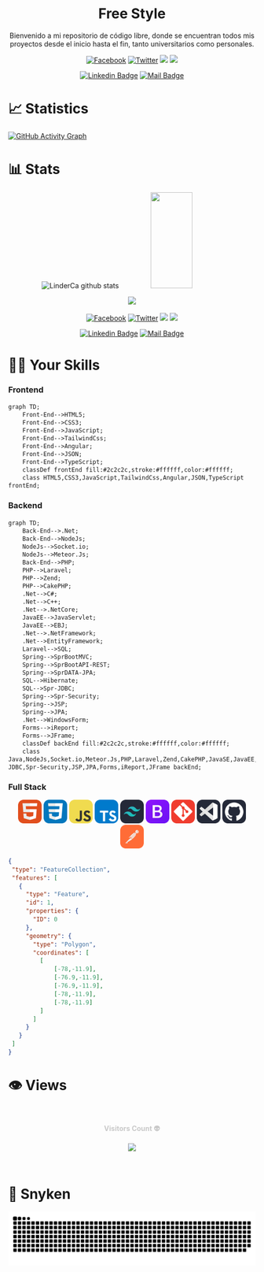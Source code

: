 <!-------------------------------------------------------------------------------------------->

<h1 align="center">Free Style</h1>
<p align="center">
Bienvenido a mi repositorio de código libre, donde se encuentran todos mis proyectos desde el inicio hasta el fin, tanto universitarios como personales.
  
<div align="center">
<a href="https://www.facebook.com/LinderCasasM" target="_blank"><img alt="Facebook" src="https://img.shields.io/badge/facebook-%232c2c2c.svg?&style=for-the-badge&logo=facebook&logoColor=ffffff"/></a>
<a href="https://x.com/home" target="_blank"><img alt="Twitter" src="https://img.shields.io/badge/twitter-%232c2c2c.svg?&style=for-the-badge&logo=twitter&logoColor=ffffff" /></a>  
<a href="https://www.tiktok.com/@lindercasas" target="_blank"><img src="https://img.shields.io/badge/TikTok-2c2c2c?style=for-the-badge&logo=tiktok&logoColor=ffffff" ></a>
<a href="https://www.instagram.com/casaslinder/" target="_blank"><img src="https://img.shields.io/badge/-Instagram-%232c2c2c?style=for-the-badge&logo=instagram&logoColor=ffffff"></a> 

[![Linkedin Badge](https://img.shields.io/badge/linkedin-%232c2c2c.svg?&style=for-the-badge&logo=linkedin&logoColor=ffffff)](https://www.linkedin.com/in/linder-casas-3820a0290/)
[![Mail Badge](https://img.shields.io/badge/email-2c2c2c?style=for-the-badge&logo=Gmail&logoColor=ffffff&link=mailto:lindercasas@gmail.com)](mailto:lindercasas@gmail.com)
</div>

<!-------------------------------------------------------------------------------------------->

# 📈 Statistics
[![GitHub Activity Graph](https://github-readme-activity-graph.vercel.app/graph?username=LinderCa&bg_color=2c2c2c&color=ffffff&line=6e6e6e&point=ffffff&area=true&hide_border=true)](https://github.com/ashutosh00710/github-readme-activity-graph)

<!-------------------------------------------------------------------------------------------->

# 📊 Stats
<div align="center">  
  <img width="49%" height="195px" src="https://github-readme-stats.vercel.app/api?username=LinderCa&show_icons=true&count_private=true&hide_border=true&title_color=ffffff&icon_color=6e6e6e&text_color=ffffff&bg_color=2c2c2c" alt="LinderCa github stats" /> 
  <img width="41%" height="195px" src="https://github-readme-stats.vercel.app/api/top-langs/?username=LinderCa&layout=compact&hide_border=true&title_color=ffffff&text_color=ffffff&bg_color=2c2c2c" />
</div>

<p align="center">
 <img src="https://github-readme-streak-stats.herokuapp.com?user=LinderCa&theme=tokyonight_duo&hide_border=true&background=2c2c2c&stroke=ffffff">
</p>

<div align="center">
<a href="https://www.facebook.com/LinderCasasM" target="_blank"><img alt="Facebook" src="https://img.shields.io/badge/facebook-%232c2c2c.svg?&style=for-the-badge&logo=facebook&logoColor=ffffff"/></a>
<a href="https://x.com/home" target="_blank"><img alt="Twitter" src="https://img.shields.io/badge/twitter-%232c2c2c.svg?&style=for-the-badge&logo=twitter&logoColor=ffffff" /></a>  
<a href="https://www.tiktok.com/@lindercasas" target="_blank"><img src="https://img.shields.io/badge/TikTok-2c2c2c?style=for-the-badge&logo=tiktok&logoColor=ffffff" ></a>
<a href="https://www.instagram.com/casaslinder/" target="_blank"><img src="https://img.shields.io/badge/-Instagram-%232c2c2c?style=for-the-badge&logo=instagram&logoColor=ffffff"></a> 

[![Linkedin Badge](https://img.shields.io/badge/linkedin-%232c2c2c.svg?&style=for-the-badge&logo=linkedin&logoColor=ffffff)](https://www.linkedin.com/in/linder-casas-3820a0290/)
[![Mail Badge](https://img.shields.io/badge/email-2c2c2c?style=for-the-badge&logo=Gmail&logoColor=ffffff&link=mailto:lindercasas@gmail.com)](mailto:lindercasas@gmail.com)
</div>

<!-------------------------------------------------------------------------------------------->

# 👨‍💻 Your Skills
### Frontend
```mermaid
graph TD;
    Front-End-->HTML5;
    Front-End-->CSS3;
    Front-End-->JavaScript;
    Front-End-->TailwindCss;
    Front-End-->Angular;
    Front-End-->JSON;
    Front-End-->TypeScript;
    classDef frontEnd fill:#2c2c2c,stroke:#ffffff,color:#ffffff;
    class HTML5,CSS3,JavaScript,TailwindCss,Angular,JSON,TypeScript frontEnd;
```


<!-------------------------------------------------------------------------------------------->
### Backend
```mermaid
graph TD;
    Back-End-->.Net;
    Back-End-->NodeJs;
    NodeJs-->Socket.io;
    NodeJs-->Meteor.Js;
    Back-End-->PHP;
    PHP-->Laravel;
    PHP-->Zend;
    PHP-->CakePHP;
    .Net-->C#;
    .Net-->C++;
    .Net-->.NetCore;
    JavaEE-->JavaServlet;
    JavaEE-->EBJ;
    .Net-->.NetFramework;
    .Net-->EntityFramework;
    Laravel-->SQL;
    Spring-->SprBootMVC;
    Spring-->SprBootAPI-REST;
    Spring-->SprDATA-JPA;
    SQL-->Hibernate;
    SQL-->Spr-JDBC;
    Spring-->Spr-Security;
    Spring-->JSP;
    Spring-->JPA;
    .Net-->WindowsForm;
    Forms-->iReport;
    Forms-->JFrame;
    classDef backEnd fill:#2c2c2c,stroke:#ffffff,color:#ffffff;
    class Java,NodeJs,Socket.io,Meteor.Js,PHP,Laravel,Zend,CakePHP,JavaSE,JavaEE,PureApplet,JavaServlet,EBJ,Spring,SQL,Hibernate,Spr-JDBC,Spr-Security,JSP,JPA,Forms,iReport,JFrame backEnd;

```
<!-------------------------------------------------------------------------------------------->

### Full Stack
<p align="center">
<img src="https://github.com/tandpfun/skill-icons/blob/main/icons/HTML.svg" width="48" title="HTML" style="background-color:#1c1c1c; color:#c9c9c9;"> 
<img src="https://github.com/tandpfun/skill-icons/blob/main/icons/CSS.svg" width="48" title="CSS" style="background-color:#1c1c1c; color:#c9c9c9;">   
<img src="https://github.com/tandpfun/skill-icons/blob/main/icons/JavaScript.svg" width="48"  title="Javascript" style="background-color:#1c1c1c; color:#c9c9c9;">   
<img src="https://github.com/tandpfun/skill-icons/blob/main/icons/TypeScript.svg" width="48" title="TypeScript" style="background-color:#1c1c1c; color:#c9c9c9;">    
<img src="https://github.com/tandpfun/skill-icons/blob/main/icons/TailwindCSS-Dark.svg" width="48" title="TailWindCss" style="background-color:#1c1c1c; color:#c9c9c9;">   
<img src="https://github.com/tandpfun/skill-icons/blob/main/icons/Bootstrap.svg" width="48" style="background-color:#1c1c1c; color:#c9c9c9;">  
<img src="https://github.com/tandpfun/skill-icons/blob/main/icons/Git.svg" width="48" title="Git" style="background-color:#1c1c1c; color:#c9c9c9;">  
<img src="https://github.com/tandpfun/skill-icons/blob/main/icons/VSCode-Dark.svg" width="48" title="Vscode" style="background-color:#1c1c1c; color:#c9c9c9;">   
<img src="https://github.com/tandpfun/skill-icons/blob/main/icons/Github-Dark.svg" width="48" title="Github" style="background-color:#1c1c1c; color:#c9c9c9;">   
<img src="https://github.com/tandpfun/skill-icons/blob/main/icons/Postman.svg" width="48" title="Postman" style="background-color:#1c1c1c; color:#c9c9c9;">
<p/>



<!-------------------------------------------------------------------------------------------->
 ```geojson
{
  "type": "FeatureCollection",
  "features": [
    {
      "type": "Feature",
      "id": 1,
      "properties": {
        "ID": 0
      },
      "geometry": {
        "type": "Polygon",
        "coordinates": [
          [
              [-78,-11.9],
              [-76.9,-11.9],
              [-76.9,-11.9],
              [-78,-11.9],
              [-78,-11.9]
          ]
        ]
      }
    }
  ]
}
```

<!-------------------------------------------------------------------------------------------->
  
# 👁️ Views
<div align="center">
<br><p align="centre" style="color:#c9c9c9;"><b>Visitors Count 👽 </b></p>  
<p align="center"><img align="center" src="https://profile-counter.glitch.me/{LinderCa}/count.svg" /></p> 
<br>
</div>

<!-------------------------------------------------------------------------------------------->
# 🐛 Snyken
![](https://github.com/Platane/snk/raw/output/github-contribution-grid-snake.svg)

